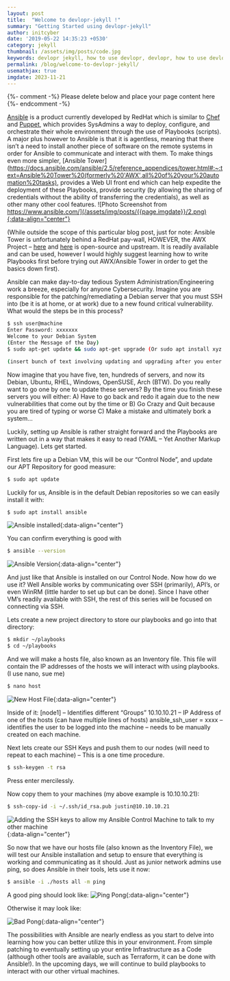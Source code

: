 ```yaml
---
layout: post
title:  "Welcome to devlopr-jekyll !"
summary: "Getting Started using devlopr-jekyll"
author: initcyber
date: '2019-05-22 14:35:23 +0530'
category: jekyll
thumbnail: /assets/img/posts/code.jpg
keywords: devlopr jekyll, how to use devlopr, devlopr, how to use devlopr-jekyll, devlopr-jekyll tutorial,best jekyll themes
permalink: /blog/welcome-to-devlopr-jekyll/
usemathjax: true
imgdate: 2023-11-21
---
```


{%- comment -%} Please delete below and place your page content here {%- endcomment -%}

[Ansible](https://www.ansible.com/resources/get-started) is a product currently developed by RedHat which is similar to [Chef](https://www.chef.io/) and [Puppet](https://puppet.com/), which provides SysAdmins a way to deploy, configure, and orchestrate their whole environment through the use of Playbooks (scripts). A major plus however to Ansible is that it is agentless, meaning that there isn’t a need to install another piece of software on the remote systems in order for Ansible to communicate and interact with them. To make things even more simpler, [Ansible Tower](https://docs.ansible.com/ansible/2.5/reference_appendices/tower.html#:~:text=Ansible%20Tower%20(formerly%20'AWX',all%20of%20your%20automation%20tasks), provides a Web UI front end which can help expedite the deployment of these Playbooks, provide security (by allowing the sharing of credentials without the ability of transferring the credentials), as well as other many other cool features.
![Photo Screenshot from https://www.ansible.com/](/assets/img/posts/{{page.imgdate}}/2.png){:data-align="center"}

(While outside the scope of this particular blog post, just for note: Ansible Tower is unfortunately behind a RedHat pay-wall, HOWEVER, the AWX Project – [here](https://www.ansible.com/products/awx-project/faq) and [here](https://github.com/ansible/awx) is open-source and upstream. It is readily available and can be used, however I would highly suggest learning how to write Playbooks first before trying out AWX/Ansible Tower in order to get the basics down first).

Ansible can make day-to-day tedious System Administration/Engineering work a breeze, especially for anyone Cybersecurity. Imagine you are responsible for the patching/remediating a Debian server that you must SSH into (be it is at home, or at work) due to a new found critical vulnerability. What would the steps be in this process?

```bash
$ ssh user@machine
Enter Password: xxxxxxx
Welcome to your Debian System 
(Enter the Message of the Day)
$ sudo apt-get update && sudo apt-get upgrade (Or sudo apt install xyz if updating a particular package)

(insert bunch of text involving updating and upgrading after you enter "Y")
```

Now imagine that you have five, ten, hundreds of servers, and now its Debian, Ubuntu, RHEL, Windows, OpenSUSE, Arch (BTW). Do you really want to go one by one to update these servers? By the time you finish these servers you will either:
A) Have to go back and redo it again due to the new vulnerabilities that come out by the time
or
B) Go Crazy and Quit because you are tired of typing
or worse
C) Make a mistake and ultimately bork a system…

Luckily, setting up Ansible is rather straight forward and the Playbooks are written out in a way that makes it easy to read (YAML – Yet Another Markup Language). Lets get started.

First lets fire up a Debian VM, this will be our “Control Node”, and update our APT Repository for good measure:

```bash
$ sudo apt update
```

Luckily for us, Ansible is in the default Debian repositories so we can easily install it with:

```bash
$ sudo apt install ansible
```

![Ansible installed](/assets/img/posts/{{page.imgdate}}/2.png){:data-align="center"}

You can confirm everything is good with
```bash
$ ansible --version
```
![Ansible Version](/assets/img/posts/{{page.imgdate}}/4.png){:data-align="center"}

And just like that Ansible is installed on our Control Node. Now how do we use it? Well Ansible works by communicating over SSH (primarily), API’s, or even WinRM (little harder to set up but can be done). Since I have other VM’s readily available with SSH, the rest of this series will be focused on connecting via SSH.

Lets create a new project directory to store our playbooks and go into that directory:

```bash
$ mkdir ~/playbooks
$ cd ~/playbooks
```

And we will make a hosts file, also known as an Inventory file. This file will contain the IP addresses of the hosts we will interact with using playbooks. (I use nano, sue me)

```bash
$ nano host
```

![New Host File](/assets/img/posts/{{page.imgdate}}/4.png){:data-align="center"}

Inside of it:
[node1] – Identifies different “Groups”
10.10.10.21 – IP Address of one of the hosts (can have multiple lines of hosts)
ansible_ssh_user = xxxx – identifies the user to be logged into the machine – needs to be manually created on each machine.

Next lets create our SSH Keys and push them to our nodes (will need to repeat to each machine) – This is a one time procedure.

```bash
$ ssh-keygen -t rsa
```
Press enter mercilessly.

Now copy them to your machines (my above example is 10.10.10.21):

```bash
$ ssh-copy-id -i ~/.ssh/id_rsa.pub justin@10.10.10.21
```
![Adding the SSH keys to allow my Ansible Control Machine to talk to my other machine](/assets/img/posts/{{page.imgdate}}/5.png){:data-align="center"}

So now that we have our hosts file (also known as the Inventory File), we will test our Ansible installation and setup to ensure that everything is working and communicating as it should. Just as junior network admins use ping, so does Ansible in their tools, lets use it now:

```bash
$ ansible -i ./hosts all -m ping
```
A good ping should look like:
![Ping Pong](/assets/img/posts/{{page.imgdate}}/6.png){:data-align="center"}

Otherwise it may look like:

![Bad Pong](/assets/img/posts/{{page.imgdate}}/7.png){:data-align="center"}

The possibilities with Ansible are nearly endless as you start to delve into learning how you can better utilize this in your environment. From simple patching to eventually setting up your entire Infrastructure as a Code (although other tools are available, such as Terraform, it can be done with Ansible!). In the upcoming days, we will continue to build playbooks to interact with our other virtual machines.